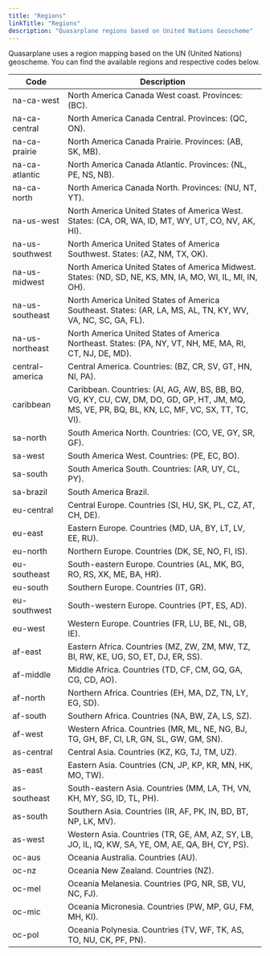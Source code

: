 ```yaml
---
title: "Regions"
linkTitle: "Regions"
description: "Quasarplane regions based on United Nations Geoscheme"
---
```


Quasarplane uses a region mapping based on the UN (United Nations) geoscheme.
You can find the available regions and respective codes below.

| Code            | Description                                                                                                                                     |
|-----------------|-------------------------------------------------------------------------------------------------------------------------------------------------|
| na-ca-west      | North America Canada West coast. Provinces: (BC).                                                                                               |
| na-ca-central   | North America Canada Central. Provinces: (QC, ON).                                                                                              |
| na-ca-prairie   | North America Canada Prairie. Provinces: (AB, SK, MB).                                                                                          |
| na-ca-atlantic  | North America Canada Atlantic. Provinces: (NL, PE, NS, NB).                                                                                     |
| na-ca-north     | North America Canada North. Provinces: (NU, NT, YT).                                                                                            |
| na-us-west      | North America United States of America West. States: (CA, OR, WA, ID, MT, WY, UT, CO, NV, AK, HI).                                              |
| na-us-southwest | North America United States of America Southwest. States: (AZ, NM, TX, OK).                                                                     |
| na-us-midwest   | North America United States of America Midwest. States: (ND, SD, NE, KS, MN, IA, MO, WI, IL, MI, IN, OH).                                       |
| na-us-southeast | North America United States of America Southeast. States: (AR, LA, MS, AL, TN, KY, WV, VA, NC, SC, GA, FL).                                     |
| na-us-northeast | North America United States of America Northeast. States: (PA, NY, VT, NH, ME, MA, RI, CT, NJ, DE, MD).                                         |
| central-america | Central America. Countries: (BZ, CR, SV, GT, HN, NI, PA).                                                                                       |
| caribbean       | Caribbean. Countries: (AI, AG, AW, BS, BB, BQ, VG, KY, CU, CW, DM, DO, GD, GP, HT, JM, MQ, MS, VE, PR, BQ, BL, KN, LC, MF, VC, SX, TT, TC, VI). |
| sa-north        | South America North. Countries: (CO, VE, GY, SR, GF).                                                                                           |
| sa-west         | South America West. Countries: (PE, EC, BO).                                                                                                    |
| sa-south        | South America South. Countries: (AR, UY, CL, PY).                                                                                               |
| sa-brazil       | South America Brazil.                                                                                                                           |
| eu-central      | Central Europe. Countries (SI, HU, SK, PL, CZ, AT, CH, DE).                                                                                     |
| eu-east         | Eastern Europe. Countries (MD, UA, BY, LT, LV, EE, RU).                                                                                         |
| eu-north        | Northern Europe. Countries (DK, SE, NO, FI, IS).                                                                                                |
| eu-southeast    | South-eastern Europe. Countries (AL, MK, BG, RO, RS, XK, ME, BA, HR).                                                                           |
| eu-south        | Southern Europe. Countries (IT, GR).                                                                                                            |
| eu-southwest    | South-western Europe. Countries (PT, ES, AD).                                                                                                   |
| eu-west         | Western Europe. Countries (FR, LU, BE, NL, GB, IE).                                                                                             |
| af-east         | Eastern Africa. Countries (MZ, ZW, ZM, MW, TZ, BI, RW, KE, UG, SO, ET, DJ, ER, SS).                                                             |
| af-middle       | Middle Africa. Countries (TD, CF, CM, GQ, GA, CG, CD, AO).                                                                                      |
| af-north        | Northern Africa. Countries (EH, MA, DZ, TN, LY, EG, SD).                                                                                        |
| af-south        | Southern Africa. Countries (NA, BW, ZA, LS, SZ).                                                                                                |
| af-west         | Western Africa. Countries (MR, ML, NE, NG, BJ, TG, GH, BF, CI, LR, GN, SL, GW, GM, SN).                                                         |
| as-central      | Central Asia. Countries (KZ, KG, TJ, TM, UZ).                                                                                                   |
| as-east         | Eastern Asia. Countries (CN, JP, KP, KR, MN, HK, MO, TW).                                                                                       |
| as-southeast    | South-eastern Asia. Countries (MM, LA, TH, VN, KH, MY, SG, ID, TL, PH).                                                                         |
| as-south        | Southern Asia. Countries (IR, AF, PK, IN, BD, BT, NP, LK, MV).                                                                                  |
| as-west         | Western Asia. Countries (TR, GE, AM, AZ, SY, LB, JO, IL, IQ, KW, SA, YE, OM, AE, QA, BH, CY, PS).                                               |
| oc-aus          | Oceania Australia. Countries (AU).                                                                                                              |
| oc-nz           | Oceania New Zealand. Countries (NZ).                                                                                                            |
| oc-mel          | Oceania Melanesia. Countries (PG, NR, SB, VU, NC, FJ).                                                                                          |
| oc-mic          | Oceania Micronesia. Countries (PW, MP, GU, FM, MH, KI).                                                                                         |
| oc-pol          | Oceania Polynesia. Countries (TV, WF, TK, AS, TO, NU, CK, PF, PN).                                                                              |